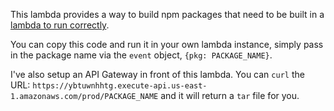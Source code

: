 This lambda provides a way to build npm packages that need to be built in a [lambda to run correctly](https://aws.amazon.com/blogs/compute/nodejs-packages-in-lambda/).

You can copy this code and run it in your own lambda instance, simply pass in the package name via the `event` object, `{pkg: PACKAGE_NAME}`.

I've also setup an API Gateway in front of this lambda. You can `curl` the URL: `https://ybtuwnhhtg.execute-api.us-east-1.amazonaws.com/prod/PACKAGE_NAME` and it will return a `tar` file for you.
